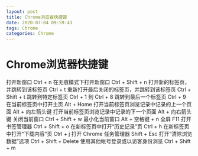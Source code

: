 ```yaml
---
layout: post
title: Chrome浏览器快捷键
date: 2020-07-04 09:59:43
tags: Chrome
categories: Chrome
---
```

# Chrome浏览器快捷键
打开新窗口 Ctrl + n
在无痕模式下打开新窗口 Ctrl + Shift + n
打开新的标签页，并跳转到该标签页 Ctrl + t
重新打开最后关闭的标签页，并跳转到该标签页 Ctrl + Shift + t
跳转到特定标签页 Ctrl + 1 到 Ctrl + 8
跳转到最后一个标签页 Ctrl + 9
在当前标签页中打开主页 Alt + Home
打开当前标签页浏览记录中记录的上一个页面 Alt + 向左箭头键
打开当前标签页浏览记录中记录的下一个页面 Alt + 向右箭头键
关闭当前窗口 Ctrl + Shift + w
最小化当前窗口 Alt + 空格键 + n
全屏 F11
打开书签管理器 Ctrl + Shift + o
在新标签页中打开“历史记录”页 Ctrl + h
在新标签页中打开“下载内容”页 Ctrl + j
打开 Chrome 任务管理器 Shift + Esc
打开“清除浏览数据”选项 Ctrl + Shift + Delete
使用其他帐号登录或以访客身份浏览 Ctrl + Shift + m
